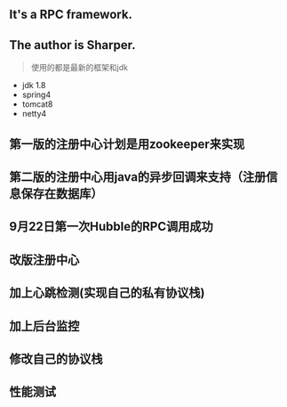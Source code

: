 ## It's a RPC framework.
## The author is  Sharper.

> 使用的都是最新的框架和jdk

- jdk 1.8
- spring4
- tomcat8
- netty4

## 第一版的注册中心计划是用zookeeper来实现 


## 第二版的注册中心用java的异步回调来支持（注册信息保存在数据库）


## 9月22日第一次Hubble的RPC调用成功

## 改版注册中心



## 加上心跳检测(实现自己的私有协议栈) 


## 加上后台监控


## 修改自己的协议栈


## 性能测试


 